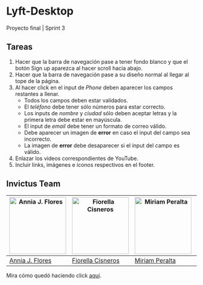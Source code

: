 # Lyft-Desktop
Proyecto final | Sprint 3

## Tareas

1. Hacer que la barra de navegación pase a tener fondo blanco y que el botón Sign up aparezca al hacer scroll hacia abajo.
2. Hacer que la barra de navegación pase a su diseño normal al llegar al tope de la página.
3. Al hacer click en el input de *Phone* deben aparecer los campos restantes a llenar.
    - Todos los campos deben estar validados.
    - El *teléfono* debe tener sólo números para estar correcto.
    - Los inputs de *nombre* y *ciudad* sólo deben aceptar letras y la primera letra debe estar en mayúscula.
    - El input de *email* debe tener un formato de correo válido.
    - Debe aparecer un imagen de **error** en caso el input del campo sea incorrecto.
    - La imagen de **error** debe desaparecer si el input del campo es válido.
4. Enlazar los videos correspondientes de YouTube.
5. Incluir links, imágenes e íconos respectivos en el footer.

## Invictus Team

<a href="https://github.com/itsandromeda"><img src="https://s-media-cache-ak0.pinimg.com/564x/fb/13/a5/fb13a5993e465a069ec453e56e560797.jpg" alt="Annia J. Flores" height="150"></a> | <a href="https://github.com/Fiorellacr24"><img src="https://avatars1.githubusercontent.com/u/16074179?v=3&s=150" alt="Fiorella Cisneros" height="150"></a> | <a href="https://github.com/miriampc"><img src="https://avatars3.githubusercontent.com/u/25912580?v=3&s=460" alt="Miriam Peralta" height="150"></a> | <a href="https://github.com/RosarioFelix"><img src="https://avatars0.githubusercontent.com/u/25912563?v=3&s=460" alt="Rosario Félix" height="150"></a> 
|---|---|---|---|
[Annia J. Flores](https://github.com/itsandromeda) | [Fiorella Cisneros](https://github.com/Fiorellacr24) | [Miriam Peralta](https://github.com/miriampc) | [Rosario Félix](https://github.com/RosarioFelix)

Mira cómo quedó haciendo click [aquí](https://itsandromeda.github.io/Lyft-Desktop/).
